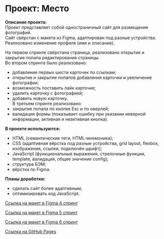 # Проект: Место

**Описание проекта:**\
Проект представляет собой одностраничный сайт для размещения фотографий.\
Сайт свёрстан с макета из Figma, адаптирован под разные устройства. Реализовано изменение профиля (имя и описание).

На первом спринте свёрстана страница, реализовано открытие и закрытие попапа редактирования страницы.\
Во втором спринте было реализовано:
- добавление первых шести карточек по ссылкам;
- открытие и закрытие попапов добавления карточки и увеличение фотографии;
- возможность поставить лайк карточке;
- удалить карточку с фотографией;
- добавить новую карточку.\
В третьем спринте реализовано:
- закрытие попапа по кнопке Esc и по оверлей;
- валидация формы (показывает ошибку при указании неверной информации, активная и неактивная кнопка).

**В проекте используются:**
- HTML (семантические теги, HTML-мнемоника);
- CSS (адаптивная вёрстка под разные устройства, grid layout, flexbox, изображения, ссылки, подключён шрифт);
- JavaScript (функциональные выражения, стрелочные функции, template, валидация, общее значение config);
- структура БЭМ;
- вёрстка по Figma.

**Планы доработки:**
- сделать сайт более адаптивным;
- оптимизировать код JavaScript.

[Ссылка на макет в Figma 4 спринт](https://www.figma.com/file/2cn9N9jSkmxD84oJik7xL7/JavaScript.-Sprint-4?node-id=0%3A1)

[Ссылка на макет в Figma 5 спринт](https://www.figma.com/file/bjyvbKKJN2naO0ucURl2Z0/JavaScript.-Sprint-5?node-id=50160%3A347)

[Ссылка на макет в Figma 6 спринт](https://www.figma.com/file/kRVLKwYG3d1HGLvh7JFWRT/JavaScript.-Sprint-6?node-id=0%3A1)

[Ссылка на GitHub Pages](https://yulyachi.github.io/mesto/)